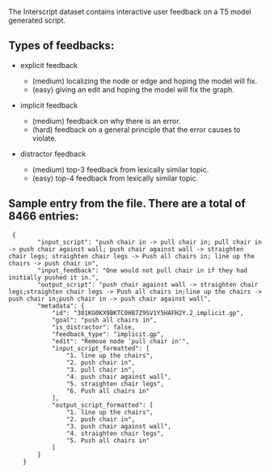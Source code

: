 The Interscript dataset contains interactive user feedback on a T5 model generated script.

## Types of feedbacks:
- explicit feedback
  - (medium) localizing the node or edge and hoping the model will fix.
  - (easy) giving an edit and hoping the model will fix the graph.

- implicit feedback
  - (medium) feedback on why there is an error.
  - (hard) feedback on a general principle that the error causes to violate.

- distractor feedback 
  - (medium) top-3 feedback from lexically similar topic.
  - (easy) top-4 feedback from lexically similar topic.



## Sample entry from the file. There are a total of 8466 entries: 

```
 {
        "input_script": "push chair in -> pull chair in; pull chair in -> push chair against wall; push chair against wall -> straighten chair legs; straighten chair legs -> Push all chairs in; line up the chairs -> push chair in",
        "input_feedback": "One would not pull chair in if they had initially pushed it in.",
        "output_script": "push chair against wall -> straighten chair legs;straighten chair legs -> Push all chairs in;line up the chairs -> push chair in;push chair in -> push chair against wall",
        "metadata": {
            "id": "301KG0KX9BKTC0HB7Z9SV1Y5HAFH2Y.2_implicit.gp",
            "goal": "push all chairs in",
            "is_distractor": false,
            "feedback_type": "implicit.gp",
            "edit": "Remove node 'pull chair in'",
            "input_script_formatted": [
                "1. line up the chairs",
                "2. push chair in",
                "3. pull chair in",
                "4. push chair against wall",
                "5. straighten chair legs",
                "6. Push all chairs in"
            ],
            "output_script_formatted": [
                "1. line up the chairs",
                "2. push chair in",
                "3. push chair against wall",
                "4. straighten chair legs",
                "5. Push all chairs in"
            ]
        }
    }

```